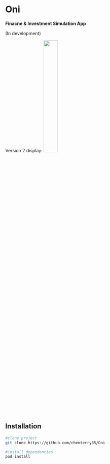 # Oni
**Finacne & Investment Simulation App**

(In development)

Version 2 display:
<img src="https://user-images.githubusercontent.com/60279271/88677899-70368000-d120-11ea-949a-c2782954f72c.png" width="30%" />



## Installation
```bash
#clone project
git clone https://github.com/chenterry85/Oni

#install dependencies
pod install
```
